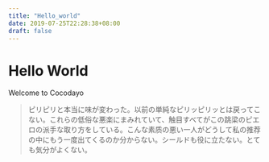 ```yaml
---
title: "Hello_world"
date: 2019-07-25T22:28:38+08:00
draft: false
---
```

# Hello World

Welcome to Cocodayo

> ピリピリと本当に味が変わった。以前の単純なピリッピリッとは戻ってこない。これらの低俗な悪楽にまみれていて、触目すべてがこの跳梁のピエロの派手な取り方をしている。こんな素质の悪い一人がどうして私の推荐の中にもう一度出てくるのか分からない。シールドも役に立たない。とても気分がよくない。

